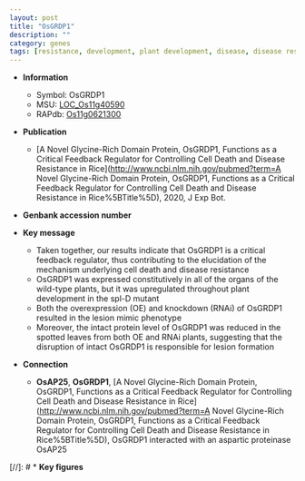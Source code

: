 ```yaml
---
layout: post
title: "OsGRDP1"
description: ""
category: genes
tags: [resistance, development, plant development, disease, disease resistance, cell death, lesion, lesion mimic]
---
```


* **Information**  
    + Symbol: OsGRDP1  
    + MSU: [LOC_Os11g40590](http://rice.plantbiology.msu.edu/cgi-bin/ORF_infopage.cgi?orf=LOC_Os11g40590)  
    + RAPdb: [Os11g0621300](http://rapdb.dna.affrc.go.jp/viewer/gbrowse_details/irgsp1?name=Os11g0621300)  

* **Publication**  
    + [A Novel Glycine-Rich Domain Protein, OsGRDP1, Functions as a Critical Feedback Regulator for Controlling Cell Death and Disease Resistance in Rice](http://www.ncbi.nlm.nih.gov/pubmed?term=A Novel Glycine-Rich Domain Protein, OsGRDP1, Functions as a Critical Feedback Regulator for Controlling Cell Death and Disease Resistance in Rice%5BTitle%5D), 2020, J Exp Bot.

* **Genbank accession number**  

* **Key message**  
    + Taken together, our results indicate that OsGRDP1 is a critical feedback regulator, thus contributing to the elucidation of the mechanism underlying cell death and disease resistance
    + OsGRDP1 was expressed constitutively in all of the organs of the wild-type plants, but it was upregulated throughout plant development in the spl-D mutant
    + Both the overexpression (OE) and knockdown (RNAi) of OsGRDP1 resulted in the lesion mimic phenotype
    + Moreover, the intact protein level of OsGRDP1 was reduced in the spotted leaves from both OE and RNAi plants, suggesting that the disruption of intact OsGRDP1 is responsible for lesion formation

* **Connection**  
    + __OsAP25__, __OsGRDP1__, [A Novel Glycine-Rich Domain Protein, OsGRDP1, Functions as a Critical Feedback Regulator for Controlling Cell Death and Disease Resistance in Rice](http://www.ncbi.nlm.nih.gov/pubmed?term=A Novel Glycine-Rich Domain Protein, OsGRDP1, Functions as a Critical Feedback Regulator for Controlling Cell Death and Disease Resistance in Rice%5BTitle%5D),  OsGRDP1 interacted with an aspartic proteinase OsAP25

[//]: # * **Key figures**  


